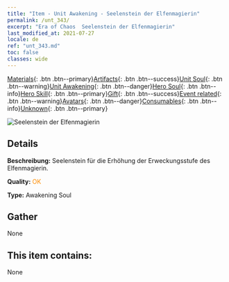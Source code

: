 ```yaml
---
title: "Item - Unit Awakening - Seelenstein der Elfenmagierin"
permalink: /unt_343/
excerpt: "Era of Chaos  Seelenstein der Elfenmagierin"
last_modified_at: 2021-07-27
locale: de
ref: "unt_343.md"
toc: false
classes: wide
---
```

 [Materials](/ItemsDE/){: .btn .btn--primary}[Artifacts](/ItemsDE/Artifacts/){: .btn .btn--success}[Unit Soul](/ItemsDE/UnitSoul/){: .btn .btn--warning}[Unit Awakening](/ItemsDE/UnitAwakening/){: .btn .btn--danger}[Hero Soul](/ItemsDE/HeroSoul/){: .btn .btn--info}[Hero Skill](/ItemsDE/HeroSkill/){: .btn .btn--primary}[Gift](/ItemsDE/Gift/){: .btn .btn--success}[Event related](/ItemsDE/Events/){: .btn .btn--warning}[Avatars](/ItemsDE/Avatars/){: .btn .btn--danger}[Consumables](/ItemsDE/Consumables/){: .btn .btn--info}[Unknown](/ItemsDE/Unknown/){: .btn .btn--primary}

 ![Seelenstein der Elfenmagierin](/images/u/tia_mofaxianling.jpg)

## Details
 **Beschreibung:** Seelenstein für die Erhöhung der Erweckungsstufe des Elfenmagierin.

 **Quality:** <span style="color: #FF8C00">OK</span>

 **Type:** Awakening Soul

## Gather

  None

## This item contains:

  None

